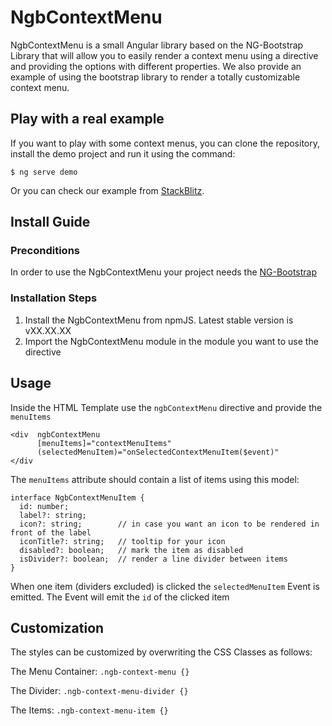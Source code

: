 # NgbContextMenu

NgbContextMenu is a small Angular library based on the NG-Bootstrap Library that will allow you to easily render a context menu using a directive and providing the options with different properties. We also provide an example of using the bootstrap library to render a totally customizable context menu.

## Play with a real example

If you want to play with some context menus, you can clone the repository, install the demo project and run it using the command:

    $ ng serve demo

Or you can check our example from [StackBlitz](https://stackblitz.com/edit/angular-ivy-vmu9qg).

## Install Guide

### Preconditions
In order to use the NgbContextMenu your project needs the [NG-Bootstrap](https://ng-bootstrap.github.io/) 

### Installation Steps
1. Install the NgbContextMenu from npmJS. Latest stable version is vXX.XX.XX
2. Import the NgbContextMenu module in the module you want to use the directive

## Usage

Inside the HTML Template use the `ngbContextMenu` directive and provide the `menuItems`

    <div  ngbContextMenu 
          [menuItems]="contextMenuItems" 
          (selectedMenuItem)="onSelectedContextMenuItem($event)"
    </div

The `menuItems` attribute should contain a list of items using this model:

    interface NgbContextMenuItem {
      id: number;
      label?: string;
      icon?: string;        // in case you want an icon to be rendered in front of the label 
      iconTitle?: string;   // tooltip for your icon
      disabled?: boolean;   // mark the item as disabled
      isDivider?: boolean;  // render a line divider between items
    }

When one item (dividers excluded) is clicked the `selectedMenuItem` Event is emitted. The Event will emit the `id` of the clicked item

## Customization

The styles can be customized by overwriting the CSS Classes as follows:

The Menu Container: `.ngb-context-menu {}`

The Divider: `.ngb-context-menu-divider {}`

The Items: `.ngb-context-menu-item {}`
